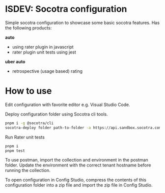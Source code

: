 # ISDEV: Socotra configuration

Simple socotra configuration to showcase some basic socotra features. Has the following products:

**auto**
- using rater plugin in javascript
- rater plugin unit tests using jest

**uber auto**
- retrospective (usage based) rating

# How to use

Edit configuration with favorite editor e.g. Visual Studio Code.

Deploy configuration folder using Socotra cli tools.
```bash
pnpm i -g @socotra/cli
socotra-deploy folder path-to-folder -a https://api.sandbox.socotra.com -u username -p password tenant_name
```

Run Rater unit tests
```bash
pnpm i 
pnpm test
```

To use postman, import the collection and environment in the postman folder. Update the environment with the correct tenant hostname before running the collection.

To open configuration in Config Studio, compress the contents of this configuration folder into a zip file and import the zip file in Config Studio.
